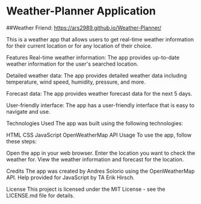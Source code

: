 # Weather-Planner Application

##Weather Friend: https://ars2989.github.io/Weather-Planner/

This is a weather app that allows users to get real-time weather information for their current location or for any location of their choice.

Features
Real-time weather information: The app provides up-to-date weather information for the user's searched location.

Detailed weather data: The app provides detailed weather data including temperature, wind speed, humidity, pressure, and more.

Forecast data: The app provides weather forecast data for the next 5 days.

User-friendly interface: The app has a user-friendly interface that is easy to navigate and use.

Technologies Used
The app was built using the following technologies:

HTML
CSS
JavaScript
OpenWeatherMap API
Usage
To use the app, follow these steps:

Open the app in your web browser.
Enter the location you want to check the weather for.
View the weather information and forecast for the location.

Credits
The app was created by Andres Solorio using the OpenWeatherMap API.
Help provided for JavaScript by TA Erik Hirsch.

License
This project is licensed under the MIT License - see the LICENSE.md file for details.
